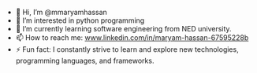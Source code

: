 - 👋 Hi, I’m @mmaryamhassan
- 👀 I’m interested in python programming
- 🌱 I’m currently learning software engineering from NED university.
- 📫 How to reach me: www.linkedin.com/in/maryam-hassan-67595228b
- ⚡ Fun fact: I constantly strive to learn and explore new technologies, programming languages, and frameworks.

<!---
mmaryamhassan/mmaryamhassan is a ✨ special ✨ repository because its `README.md` (this file) appears on your GitHub profile.
You can click the Preview link to take a look at your changes.
--->
